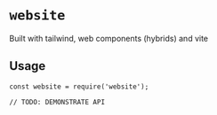 # `website`

Built with tailwind, web components (hybrids) and vite

## Usage

```
const website = require('website');

// TODO: DEMONSTRATE API
```

